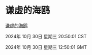 # 谦虚的海鸥
[谦虚的海鸥](http://219.139.197.74:56308/qxdho/course/base/hotlink/index.php)

2024年 10月 30日 星期三 20:50:01 CST

2024年 10月 30日 星期三 12:50:01 GMT
